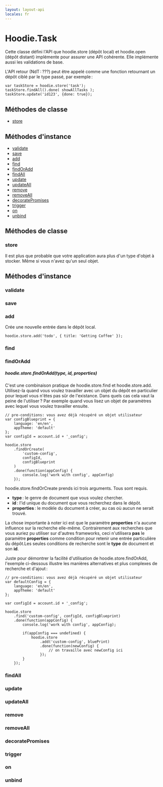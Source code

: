 ```yaml
---
layout: layout-api
locales: fr
---
```


# Hoodie.Task

Cette classe défini l'API que hoodie.store (dépôt local) et hoodie.open (dépôt distant) implémente pour assurer une API cohérente. Elle implémente aussi les validations de base.

L'API retour (NdT&#x202F;:&#x202F;???) peut être appelé comme une fonction retournant un dépôt ciblé par le type passé, par exemple&#x202F;:

<pre><code>var taskStore = hoodie.store('task');
taskStore.findAll().done( showAllTasks );
taskStore.update('id123', {done: true});
</code></pre>

## Méthodes de classe
- [store](#store)

## Méthodes d'instance
- [validate](#validate)
- [save](#save)
- [add](#add)
- [find](#find)
- [findOrAdd](#findOrAdd)
- [findAll](#findAll)
- [update](#update)
- [updateAll](#updateAll)
- [remove](#remove)
- [removeAll](#removeAll)
- [decoratePromises](#decoratePromises)
- [trigger](#trigger)
- [on](#on)
- [unbind](#unbind)




## Méthodes de classe
### store<a id="store"></a>

Il est plus que probable que votre application aura plus d'un type d'objet à stocker. Même si vous n'avez qu'un seul objet.

## Méthodes d'instance

<a id="validate"></a>
### validate

<a id="save"></a>
### save

<a id="add"></a>
### add

Crée une nouvelle entrée dans le dépôt local.

<pre><code>hoodie.store.add('todo', { title: 'Getting Coffee' });</code></pre>

<a id="find"></a>
### find

<a id="findOrAdd"></a>
### findOrAdd

##### hoodie.store.findOrAdd(type, id, properties)

C'est une combinaison pratique de hoodie.store.find et hoodie.store.add. Utilisez-la quand vous voulez travailler avec un objet du dépôt en particulier pour lequel vous n'êtes pas sûr de l'existance. Dans quels cas cela vaut la peine de l'utiliser&#x202F;? Par exemple quand vous lisez un objet de paramètres avec lequel vous voulez travailler ensuite.

<pre><code>// pre-conditions: vous avez déjà récupéré un objet utilisateur
var configBlueprint = { 
    language: 'en/en', 
    appTheme: 'default' 
};
var configId = account.id + '_config';

hoodie.store
    .findOrCreate(
        'custom-config', 
        configId, 
        configBlueprint
    )
    .done(function(appConfig) { 
        console.log('work with config', appConfig) 
    });
</code></pre>

hoodie.store.findOrCreate prends ici trois arguments. Tous sont requis.

 * **type**&#x202F;: le genre de document que vous voulez chercher.
 * **id**&#x202F;: l'id unique du document que vous recherchez dans le dépôt.
 * **properties**&#x202F;: le modèle du document à créer, au cas où aucun ne serait trouvé.

La chose importante à noter ici est que le paramètre **properties** n'a aucune influence sur la recherche elle-même. Contrairement aux recherches que vous auriez pu utiliser sur d'autres frameworks, ceci n'utilisera **pas** le paramètre **properties** comme condition pour retenir une entrée particulière du dépôt.Les seules conditions de recherche sont le **type** de document et son **id**.

Juste pour démontrer la facilité d'utilisation de hoodie.store.findOrAdd, l'exemple ci-dessous illustre les manières alternatives et plus complexes de recherche et d'ajout&#x202F;:

<pre><code>// pre-conditions: vous avez déjà récupéré un objet utilisateur
var defaultConfig = {
    language: 'en/en', 
    appTheme: 'default'
};

var configId = account.id + '_config';

hoodie.store
    .find('custom-config', configId, configBlueprint)
    .done(function(appConfig) {
        console.log('work with config', appConfig);

        if(appConfig === undefined) {
            hoodie.store
                .add('custom-config', bluePrint)
                .done(function(newConfig) {
                    // on travaille avec newConfig ici
                });
        }
    });
</code></pre>

<a id="findAll"></a>
### findAll

<a id="update"></a>
### update

<a id="updateAll"></a>
### updateAll

<a id="remove"></a>
### remove

<a id="removeAll"></a>
### removeAll

<a id="decoratePromises"></a>
### decoratePromises

<a id="trigger"></a>
### trigger

<a id="on"></a>
### on

<a id="unbind"></a>
### unbind
